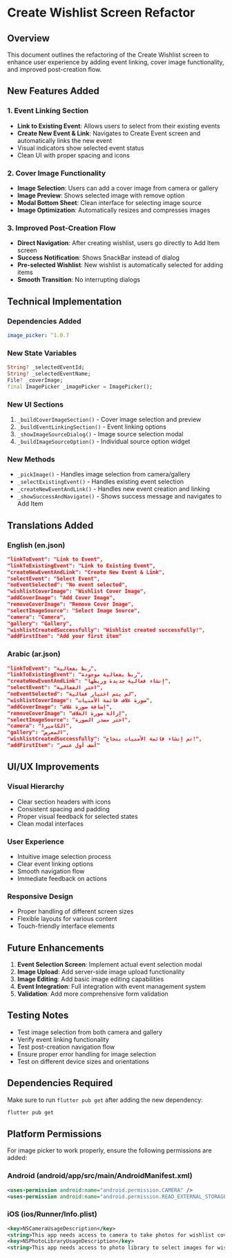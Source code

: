 # Create Wishlist Screen Refactor

## Overview
This document outlines the refactoring of the Create Wishlist screen to enhance user experience by adding event linking, cover image functionality, and improved post-creation flow.

## New Features Added

### 1. Event Linking Section
- **Link to Existing Event**: Allows users to select from their existing events
- **Create New Event & Link**: Navigates to Create Event screen and automatically links the new event
- Visual indicators show selected event status
- Clean UI with proper spacing and icons

### 2. Cover Image Functionality
- **Image Selection**: Users can add a cover image from camera or gallery
- **Image Preview**: Shows selected image with remove option
- **Modal Bottom Sheet**: Clean interface for selecting image source
- **Image Optimization**: Automatically resizes and compresses images

### 3. Improved Post-Creation Flow
- **Direct Navigation**: After creating wishlist, users go directly to Add Item screen
- **Success Notification**: Shows SnackBar instead of dialog
- **Pre-selected Wishlist**: New wishlist is automatically selected for adding items
- **Smooth Transition**: No interrupting dialogs

## Technical Implementation

### Dependencies Added
```yaml
image_picker: ^1.0.7
```

### New State Variables
```dart
String? _selectedEventId;
String? _selectedEventName;
File? _coverImage;
final ImagePicker _imagePicker = ImagePicker();
```

### New UI Sections
1. `_buildCoverImageSection()` - Cover image selection and preview
2. `_buildEventLinkingSection()` - Event linking options
3. `_showImageSourceDialog()` - Image source selection modal
4. `_buildImageSourceOption()` - Individual source option widget

### New Methods
- `_pickImage()` - Handles image selection from camera/gallery
- `_selectExistingEvent()` - Handles existing event selection
- `_createNewEventAndLink()` - Handles new event creation and linking
- `_showSuccessAndNavigate()` - Shows success message and navigates to Add Item

## Translations Added

### English (en.json)
```json
"linkToEvent": "Link to Event",
"linkToExistingEvent": "Link to Existing Event",
"createNewEventAndLink": "Create New Event & Link",
"selectEvent": "Select Event",
"noEventSelected": "No event selected",
"wishlistCoverImage": "Wishlist Cover Image",
"addCoverImage": "Add Cover Image",
"removeCoverImage": "Remove Cover Image",
"selectImageSource": "Select Image Source",
"camera": "Camera",
"gallery": "Gallery",
"wishlistCreatedSuccessfully": "Wishlist created successfully!",
"addFirstItem": "Add your first item"
```

### Arabic (ar.json)
```json
"linkToEvent": "ربط بفعالية",
"linkToExistingEvent": "ربط بفعالية موجودة",
"createNewEventAndLink": "إنشاء فعالية جديدة وربطها",
"selectEvent": "اختر الفعالية",
"noEventSelected": "لم يتم اختيار فعالية",
"wishlistCoverImage": "صورة غلاف قائمة الأمنيات",
"addCoverImage": "إضافة صورة غلاف",
"removeCoverImage": "إزالة صورة الغلاف",
"selectImageSource": "اختر مصدر الصورة",
"camera": "الكاميرا",
"gallery": "المعرض",
"wishlistCreatedSuccessfully": "تم إنشاء قائمة الأمنيات بنجاح!",
"addFirstItem": "أضف أول عنصر"
```

## UI/UX Improvements

### Visual Hierarchy
- Clear section headers with icons
- Consistent spacing and padding
- Proper visual feedback for selected states
- Clean modal interfaces

### User Experience
- Intuitive image selection process
- Clear event linking options
- Smooth navigation flow
- Immediate feedback on actions

### Responsive Design
- Proper handling of different screen sizes
- Flexible layouts for various content
- Touch-friendly interface elements

## Future Enhancements

1. **Event Selection Screen**: Implement actual event selection modal
2. **Image Upload**: Add server-side image upload functionality
3. **Image Editing**: Add basic image editing capabilities
4. **Event Integration**: Full integration with event management system
5. **Validation**: Add more comprehensive form validation

## Testing Notes

- Test image selection from both camera and gallery
- Verify event linking functionality
- Test post-creation navigation flow
- Ensure proper error handling for image selection
- Test on different device sizes and orientations

## Dependencies Required

Make sure to run `flutter pub get` after adding the new dependency:

```bash
flutter pub get
```

## Platform Permissions

For image picker to work properly, ensure the following permissions are added:

### Android (android/app/src/main/AndroidManifest.xml)
```xml
<uses-permission android:name="android.permission.CAMERA" />
<uses-permission android:name="android.permission.READ_EXTERNAL_STORAGE" />
```

### iOS (ios/Runner/Info.plist)
```xml
<key>NSCameraUsageDescription</key>
<string>This app needs access to camera to take photos for wishlist covers</string>
<key>NSPhotoLibraryUsageDescription</key>
<string>This app needs access to photo library to select images for wishlist covers</string>
```
